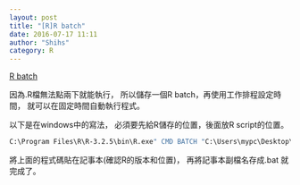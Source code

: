 ```yaml
---
layout: post
title: "[R]R batch"
date: 2016-07-17 11:11
author: "Shihs"
category: R
---
```


[R batch](http://www.statmethods.net/interface/batch.html)

因為.R檔無法點兩下就能執行，
所以儲存一個R batch，再使用工作排程設定時間，
就可以在固定時間自動執行程式。

以下是在windows中的寫法，
必須要先給R儲存的位置，後面放R script的位置。

```cmd
C:\Program Files\R\R-3.2.5\bin\R.exe" CMD BATCH "C:\Users\mypc\Desktop\myrscript.R"
```
將上面的程式碼貼在記事本(確認R的版本和位置)，
再將記事本副檔名存成.bat 就完成了。



